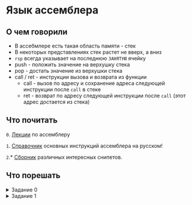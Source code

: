 # Язык ассемблера

## О чем говорили

- В ассебмлере есть такая область памяти - стек
- В некоторых представлениях стек растет не вверх, а вниз
- `rsp` всегда указывает на последнюю `ЗАНЯТУЮ` ячейку
- push - положить значение на верхушку стека
- pop - достать значение из верхушки стека
- call / ret - инструкции вызова и возврата из функции
	- call - вызов по адресу и сохранение адреса следующей инструкции после `call` в стеке
	- ret - возврат по адресу следующей инструкции после `call` (этот адрес достается из стека)


## Что почитать

`0`. [Лекции](http://isc.tsu.ru/lectures/asm/)  по ассемблеру

`1`. [Справочник](http://isc.tsu.ru/lectures/asm/instructions.html) основных инструкций ассемблера на русском!

`2`.* [Сборник](https://www.xorpd.net/pages/xchg_rax/snip_00.html) различных интересных снипетов.

## Что порешать

<details><summary> Задание 0</summary>

```assembly
foo:
    call bar
    mov ebx, 7
    mul [esp+4]
    lea ebx, [ebx * 4]
    add eax, ebx
    ret

bar:
    mov eax, 328
    mov ecx, 3
bar.while:
    div 2
    dec ecx
    test ecx, ecx
    jnz bar.while
    ret

start:
    push 4
    call foo
    cmp eax, 200
    jg exit
    mul ebx
exit:

    eax == ?
```
</details>

<details><summary> Задание 1</summary>

    Сопоставьте эквивалентный код на ассемблере и на C. Ответ в форме: 1A2B3C

    1 - https://pastebin.com/2czncEhU
    2 - https://pastebin.com/qeK4HYXv
    3 - https://pastebin.com/nzEFVseR

    A - https://pastebin.com/LzeEpNJa
    B - https://pastebin.com/DiNEx4Y1
    C - https://pastebin.com/PMyTW1hG
	

</details>
